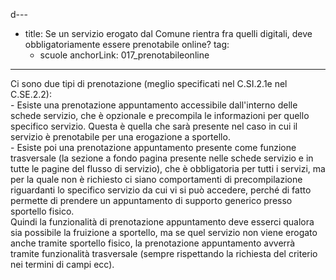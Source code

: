 d---
  - title: Se un servizio erogato dal Comune rientra fra quelli digitali, deve obbligatoriamente essere prenotabile online?
    tag:
      - scuole
    anchorLink: 017_prenotabileonline
---

Ci sono due tipi di prenotazione (meglio specificati nel C.SI.2.1e nel C.SE.2.2):
<br>- Esiste una prenotazione appuntamento accessibile dall'interno delle schede servizio, che è opzionale e precompila le informazioni per quello specifico servizio. Questa è quella che sarà presente nel caso in cui il servizio è prenotabile per una erogazione a sportello.
<br>- Esiste poi una prenotazione appuntamento presente come funzione trasversale (la sezione a fondo pagina presente nelle schede servizio e in tutte le pagine del flusso di servizio), che è  obbligatoria per tutti i servizi, ma per la quale non è richiesto ci siano comportamenti di precompilazione riguardanti lo specifico servizio da cui vi si può accedere, perché di fatto permette di prendere un appuntamento di supporto generico presso sportello fisico.
<br>Quindi la funzionalità di prenotazione appuntamento deve esserci qualora sia possibile la fruizione a sportello, ma se quel servizio non viene erogato anche tramite sportello fisico, la prenotazione appuntamento avverrà tramite funzionalità trasversale (sempre rispettando la richiesta del criterio nei termini di campi ecc).
